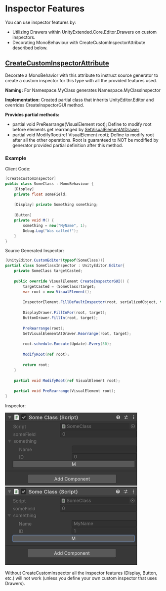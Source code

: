 # Inspector Features
You can use inspector features by:
- Utilizing Drawers within UnityExtended.Core.Editor.Drawers on custom inspectors.
- Decorating MonoBehaviour with CreateCustomInspectorAttribute described below.

## [CreateCustomInspectorAttribute](https://github.com/ArtemPindrus/UnityExtended.Core/blob/main/Generators/Attributes/CreateCustomInspectorAttribute.cs)
Decorate a MonoBehavior with this attribute to instruct source generator to create a custom inspector for this type with all the provided features used.

**Naming:**
For Namespace.MyClass generates Namespace.MyClassInspector

**Implementation:**
Created partial class that inherits UnityEditor.Editor and overrides CreateInspectorGUI method.

**Provides partial methods:**
- partial void PreRearrange(VisualElement root); Define to modify root before elements get rearranged by [SetVisualElementAtDrawer](https://github.com/ArtemPindrus/UnityExtended.Core/blob/main/Editor/Drawers/SetVisualElementAtDrawer.cs)
- partial void ModifyRoot(ref VisualElement root); Define to modify root after all the other operations. Root is guaranteed to NOT be modified by generator provided partial definition after this method.

### Example
Client Code:
```cs
[CreateCustomInspector]
public class SomeClass : MonoBehaviour {
    [Display]
    private float someField;

    [Display] private Something something;
    
    [Button]
    private void M() {
        something = new("MyName", 1);
        Debug.Log("Was called!");
    }
}
```

Source Generated Inspector:
```cs
[UnityEditor.CustomEditor(typeof(SomeClass))]
partial class SomeClassInspector : UnityEditor.Editor{
    private SomeClass targetCasted;

    public override VisualElement CreateInspectorGUI() {
        targetCasted = (SomeClass)target;
        var root = new VisualElement();

        InspectorElement.FillDefaultInspector(root, serializedObject, this);

        DisplayDrawer.FillInFor(root, target);
        ButtonDrawer.FillIn(root, target);

        PreRearrange(root);
        SetVisualElementAtDrawer.Rearrange(root, target);

        root.schedule.Execute(Update).Every(50);

        ModifyRoot(ref root);

        return root;
    }

    partial void ModifyRoot(ref VisualElement root);

    partial void PreRearrange(VisualElement root);
}
```

Inspector:

![](docs/images/CreateCustomInspectorDemo.png)
![](docs/images/CreateCustomInspectorDemo2.png)

Without CreateCustomInspector all the inspector features (Display, Button, etc.) will not work (unless you define your own custom inspector that uses Drawers).
